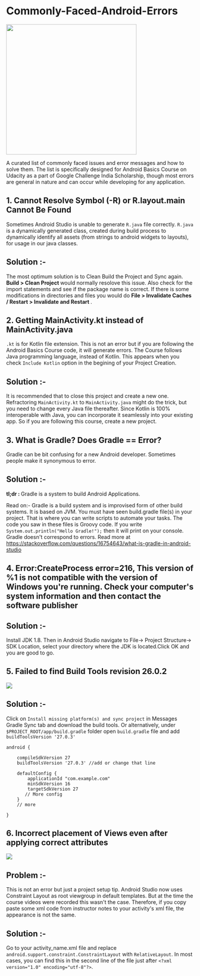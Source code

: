 # Commonly-Faced-Android-Errors

<img src="https://i.imgur.com/Pf8CTIc.jpg" width="350">

A curated list of commonly faced issues and error messages and how to solve them. The list is specifically designed for Android Basics Course on Udacity as a part of Google Challenge India Scholarship, though most errors are general in nature and can occur while developing for any application.


## 1. Cannot Resolve Symbol (-R) or R.layout.main Cannot Be Found
Sometimes Android Studio is unable to generate `R.java` file correctly. `R.java` is a dynamically generated class, created during build process to dynamically identify all assets (from strings to android widgets to layouts), for usage in our java classes.

## Solution :-
The most optimum solution is to Clean Build the Project and Sync again. <b> Build > Clean Project </b> would normally resolove this issue. Also check for the import statements and see if the package name is correct. If there is some modifications in directories and files you would do <b> File > Invalidate Caches / Restart > Invalidate and Restart </b>. 


## 2. Getting MainActivity.kt instead of MainActivity.java
`.kt` is for Kotlin file extension. This is not an error but if you are following the Android Basics Course code, it will generate errors. The Course follows Java programming language, instead of Kotlin. This appears when you check `Include Kotlin` option in the begining of your Project Creation.

## Solution :-
It is recommended that to close this project and create a new one. Refractoring `MainActivity.kt` to `MainActivity.java` might do the trick, but you need to change every Java file thereafter. Since Kotlin is 100% interoperable with Java, you can incorporate it seamlessly into your existing app. So if you are following this course, create a new project.


## 3. What is Gradle? Does Gradle == Error?
Gradle can be bit confusing for a new Android developer. Sometimes people make it synonymous to error. 

## Solution :-
<b>tl;dr : </b>
Gradle is a system to build Android Applications.

Read on:-
Gradle is a build system and is improvised form of other build systems. It is based on JVM. You must have seen build.gradle file(s) in your project. That is where you can write scripts to automate your tasks. The code you saw in these files is Groovy code. If you write `System.out.println("Hello Gradle!");` then it will print on your console. Gradle doesn't correspond to errors. Read more at https://stackoverflow.com/questions/16754643/what-is-gradle-in-android-studio

## 4. Error:CreateProcess error=216, This version of %1 is not compatible with the version of Windows you're running. Check your computer's system information and then contact the software publisher

## Solution :-
Install JDK 1.8. Then in Android Studio navigate to File-> Project Structure-> SDK Location, select your directory where the JDK is located.Click OK and you are good to go.


## 5. Failed to find Build Tools revision 26.0.2

<img src="https://i.imgur.com/TFGKwJe.png">


## Solution :-
Click on `Install missing platform(s) and sync project` in Messages Gradle Sync tab and download the build tools.
Or alternatively,
under `$PROJECT_ROOT/app/build.gradle` folder open `build.gradle` file and add `buildToolsVersion '27.0.3'`

```
android {

    compileSdkVersion 27
    buildToolsVersion '27.0.3' //add or change that line

    defaultConfig {
        applicationId "com.example.com"
        minSdkVersion 16
        targetSdkVersion 27
       // More config
    }
    // more
    
} 
```


## 6. Incorrect placement of Views even after applying correct attributes

<img src="https://i.imgur.com/kI6SyuY.png">


## Problem :- 
This is not an error but just a project setup tip. Android Studio now uses Constraint Layout as root viewgroup in default templates. But at the time the course videos were recorded this wasn't the case. Therefore, if you copy paste some xml code from instructor notes to your activity's xml file, the appearance is not the same.

## Solution :-
Go to your activity_name.xml file and replace `android.support.constraint.ConstraintLayout` with `RelativeLayout`. In most cases, you can find this in the second line of the file just after `<?xml version="1.0" encoding="utf-8"?>`.

